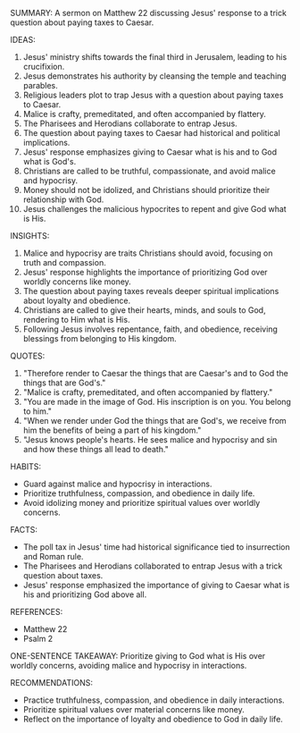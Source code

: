 SUMMARY:
A sermon on Matthew 22 discussing Jesus' response to a trick question about paying taxes to Caesar.

IDEAS:
1. Jesus' ministry shifts towards the final third in Jerusalem, leading to his crucifixion.
2. Jesus demonstrates his authority by cleansing the temple and teaching parables.
3. Religious leaders plot to trap Jesus with a question about paying taxes to Caesar.
4. Malice is crafty, premeditated, and often accompanied by flattery.
5. The Pharisees and Herodians collaborate to entrap Jesus.
6. The question about paying taxes to Caesar had historical and political implications.
7. Jesus' response emphasizes giving to Caesar what is his and to God what is God's.
8. Christians are called to be truthful, compassionate, and avoid malice and hypocrisy.
9. Money should not be idolized, and Christians should prioritize their relationship with God.
10. Jesus challenges the malicious hypocrites to repent and give God what is His.

INSIGHTS:
1. Malice and hypocrisy are traits Christians should avoid, focusing on truth and compassion.
2. Jesus' response highlights the importance of prioritizing God over worldly concerns like money.
3. The question about paying taxes reveals deeper spiritual implications about loyalty and obedience.
4. Christians are called to give their hearts, minds, and souls to God, rendering to Him what is His.
5. Following Jesus involves repentance, faith, and obedience, receiving blessings from belonging to His kingdom.

QUOTES:
1. "Therefore render to Caesar the things that are Caesar's and to God the things that are God's."
2. "Malice is crafty, premeditated, and often accompanied by flattery."
3. "You are made in the image of God. His inscription is on you. You belong to him."
4. "When we render under God the things that are God's, we receive from him the benefits of being a part of his kingdom."
5. "Jesus knows people's hearts. He sees malice and hypocrisy and sin and how these things all lead to death."

HABITS:
- Guard against malice and hypocrisy in interactions.
- Prioritize truthfulness, compassion, and obedience in daily life.
- Avoid idolizing money and prioritize spiritual values over worldly concerns.

FACTS:
- The poll tax in Jesus' time had historical significance tied to insurrection and Roman rule.
- The Pharisees and Herodians collaborated to entrap Jesus with a trick question about taxes.
- Jesus' response emphasized the importance of giving to Caesar what is his and prioritizing God above all.

REFERENCES:
- Matthew 22
- Psalm 2

ONE-SENTENCE TAKEAWAY:
Prioritize giving to God what is His over worldly concerns, avoiding malice and hypocrisy in interactions.

RECOMMENDATIONS:
- Practice truthfulness, compassion, and obedience in daily interactions.
- Prioritize spiritual values over material concerns like money.
- Reflect on the importance of loyalty and obedience to God in daily life.